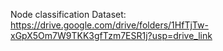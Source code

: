 Node classification
Dataset: https://drive.google.com/drive/folders/1HfTjTw-xGpX5Om7W9TKK3gfTzm7ESR1j?usp=drive_link 
